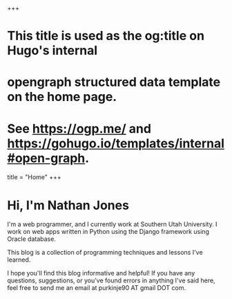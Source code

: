 +++
# This title is used as the og:title on Hugo's internal
# opengraph structured data template on the home page.
# See https://ogp.me/ and https://gohugo.io/templates/internal#open-graph.
title = "Home"
+++

# Hi, I'm Nathan Jones

I'm a web programmer, and I currently work at Southern Utah University. I work on web apps written in Python using the Django framework using Oracle database.

This blog is a collection of programming techniques and lessons I've learned.

I hope you'll find this blog informative and helpful! If you have any questions, suggestions, or you've found errors in anything I've said here, feel free to send me an email at purkinje90 AT gmail DOT com.
